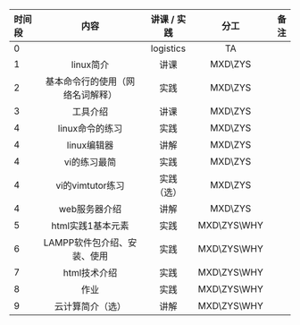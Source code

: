 | 时间段 |                             内容                             | 讲课 / 实践 |  分工   | 备注 |
| :----- | :----------------------------------------------------------: | :---------: | :-----: | ---: |
| 0      |                                                    |  logistics  |   TA    |      |
| 1      |                     linux简介                         |    讲课     | MXD\ZYS |      |
| 2      |            基本命令行的使用（网络名词解释）              |    实践     | MXD\ZYS |      |
| 3      |                    工具介绍                        |    讲课     | MXD\ZYS |      |
| 4      |                 linux命令的练习              |    实践     | MXD\ZYS |      |
| 4      |                 linux编辑器              |    讲解     | MXD\ZYS |      |
| 4      |                 vi的练习最简              |    实践     | MXD\ZYS |      |
| 4      |                 vi的vimtutor练习             |    实践  （选）   | MXD\ZYS |      |
| 4      |               web服务器介绍                  |    讲解     | MXD\ZYS |      |
| 5      |                 html实践1基本元素                 |    实践     | MXD\ZYS\WHY |      |
| 6      |         LAMPP软件包介绍、安装、使用           |    实践     | MXD\ZYS\WHY |      |
| 7      |         html技术介绍          |    实践     | MXD\ZYS\WHY |      |
| 8      |         作业     |    实践     |MXD\ZYS\WHY |    |        |                      
| 9      |                 云计算简介（选）                 |    讲解    | MXD\ZYS\WHY |      |


